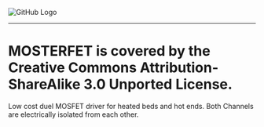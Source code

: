 ![GitHub Logo](https://github.com/Digital-Sqrt/MOSTERFET/tree/master/Media/MOSTER_FET_LOGO_WEB.png?raw=true)
***
# MOSTERFET is covered by the Creative Commons Attribution-ShareAlike 3.0 Unported License.
 Low cost duel MOSFET driver for heated beds and hot ends.  Both Channels are electrically isolated from each other. 
 
